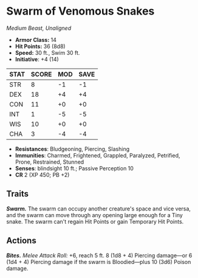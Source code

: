 # Swarm of Venomous Snakes

*Medium Beast, Unaligned*

- **Armor Class:** 14
- **Hit Points:** 36 (8d8)
- **Speed:** 30 ft., Swim 30 ft.
- **Initiative**: +4 (14)

|STAT|SCORE|MOD|SAVE|
| --- | --- | --- | ---- |
| STR | 8 | -1 | -1 |
| DEX | 18 | +4 | +4 |
| CON | 11 | +0 | +0 |
| INT | 1 | -5 | -5 |
| WIS | 10 | +0 | +0 |
| CHA | 3 | -4 | -4 |

- **Resistances**: Bludgeoning, Piercing, Slashing
- **Immunities**: Charmed, Frightened, Grappled, Paralyzed, Petrified, Prone, Restrained, Stunned
- **Senses**: blindsight 10 ft.; Passive Perception 10
- **CR** 2 (XP 450; PB +2)

## Traits

***Swarm.*** The swarm can occupy another creature's space and vice versa, and the swarm can move through any opening large enough for a Tiny snake. The swarm can't regain Hit Points or gain Temporary Hit Points.


## Actions

***Bites.*** *Melee Attack Roll:* +6, reach 5 ft. 8 (1d8 + 4) Piercing damage—or 6 (1d4 + 4) Piercing damage if the swarm is Bloodied—plus 10 (3d6) Poison damage.

